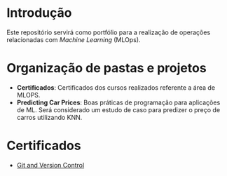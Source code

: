# Introdução

Este repositório servirá como portfólio para a realização de operações relacionadas com *Machine Learning* (MLOps).

# Organização de pastas e projetos

* **Certificados**: Certificados dos cursos realizados referente a área de MLOPS.
* **Predicting Car Prices**: Boas práticas de programação para aplicações de ML. Será considerado um estudo de caso para predizer o preço de carros utilizando KNN. 


# Certificados

* [Git and Version Control](https://app.dataquest.io/verify_cert/3PE3VX9UY0XSG7KG7XAX/)
